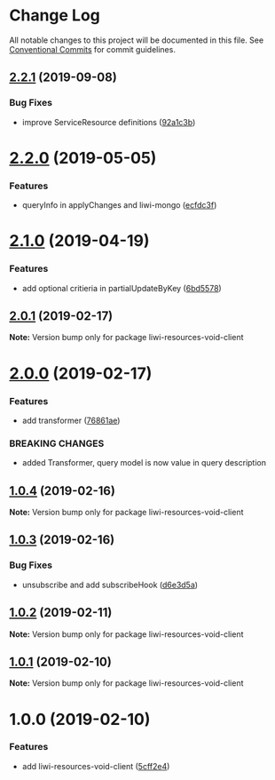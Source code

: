 # Change Log

All notable changes to this project will be documented in this file.
See [Conventional Commits](https://conventionalcommits.org) for commit guidelines.

## [2.2.1](https://github.com/liwijs/liwi/compare/liwi-resources-void-client@2.2.0...liwi-resources-void-client@2.2.1) (2019-09-08)


### Bug Fixes

* improve ServiceResource definitions ([92a1c3b](https://github.com/liwijs/liwi/commit/92a1c3b))





# [2.2.0](https://github.com/liwijs/liwi/compare/liwi-resources-void-client@2.1.0...liwi-resources-void-client@2.2.0) (2019-05-05)


### Features

* queryInfo in applyChanges and liwi-mongo ([ecfdc3f](https://github.com/liwijs/liwi/commit/ecfdc3f))





# [2.1.0](https://github.com/liwijs/liwi/compare/liwi-resources-void-client@2.0.1...liwi-resources-void-client@2.1.0) (2019-04-19)


### Features

* add optional critieria in partialUpdateByKey ([6bd5578](https://github.com/liwijs/liwi/commit/6bd5578))





## [2.0.1](https://github.com/liwijs/liwi/compare/liwi-resources-void-client@2.0.0...liwi-resources-void-client@2.0.1) (2019-02-17)

**Note:** Version bump only for package liwi-resources-void-client





# [2.0.0](https://github.com/liwijs/liwi/compare/liwi-resources-void-client@1.0.4...liwi-resources-void-client@2.0.0) (2019-02-17)


### Features

* add transformer ([76861ae](https://github.com/liwijs/liwi/commit/76861ae))


### BREAKING CHANGES

* added Transformer, query model is now value in query description





## [1.0.4](https://github.com/liwijs/liwi/compare/liwi-resources-void-client@1.0.3...liwi-resources-void-client@1.0.4) (2019-02-16)

**Note:** Version bump only for package liwi-resources-void-client





## [1.0.3](https://github.com/liwijs/liwi/compare/liwi-resources-void-client@1.0.2...liwi-resources-void-client@1.0.3) (2019-02-16)


### Bug Fixes

* unsubscribe and add subscribeHook ([d6e3d5a](https://github.com/liwijs/liwi/commit/d6e3d5a))





## [1.0.2](https://github.com/liwijs/liwi/compare/liwi-resources-void-client@1.0.1...liwi-resources-void-client@1.0.2) (2019-02-11)

**Note:** Version bump only for package liwi-resources-void-client





## [1.0.1](https://github.com/liwijs/liwi/compare/liwi-resources-void-client@1.0.0...liwi-resources-void-client@1.0.1) (2019-02-10)

**Note:** Version bump only for package liwi-resources-void-client





# 1.0.0 (2019-02-10)


### Features

* add liwi-resources-void-client ([5cff2e4](https://github.com/liwijs/liwi/commit/5cff2e4))
